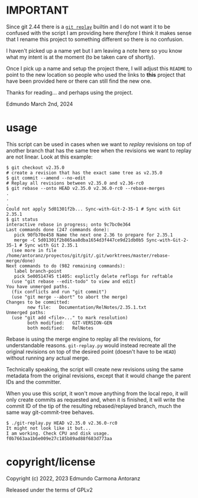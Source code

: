 # IMPORTANT

Since git 2.44 there is a
[`git replay`](https://github.com/git/git/blob/3c2a3fdc388747b9eaf4a4a4f2035c1c9ddb26d0/Documentation/RelNotes/2.44.0.txt#L19)
builtin and I do not want it to be confused with the script I am
providing here _therefore_ I think it makes sense that I rename
this project to something different so there is no confusion.

I haven't picked up a name yet but I am leaving a note here so you
know what my intent is at the moment (to be taken care of shortly).

Once I pick up a name and setup the project there, I will adjust
this `README` to point to the new location so people who used the
links to **this** project that have been provided here or there can
still find the new one.

Thanks for reading... and perhaps using the project.

Edmundo
March 2nd, 2024

# usage

This script can be used in cases when we want to _replay_
revisions on top of another branch that has the same tree
when the revisions we want to replay are not linear.
Look at this example:

```
$ git checkout v2.35.0
# create a revision that has the exact same tree as v2.35.0
$ git commit --amend --no-edit
# Replay all revisions between v2.35.0 and v2.36-rc0
$ git rebase --onto HEAD v2.35.0 v2.36.0-rc0 --rebase-merges
.
.
.
Could not apply 5d01301f2b... Sync-with-Git-2-35-1 # Sync with Git 2.35.1
$ git status
interactive rebase in progress; onto 9c7bc0e364
Last commands done (247 commands done):
   pick 90fb70e458 Name the next one 2.36 to prepare for 2.35.1
   merge -C 5d01301f2b865aa8dba1654d3f447ce9d21db0b5 Sync-with-Git-2-35-1 # Sync with Git 2.35.1
  (see more in file /home/antoranz/proyectos/git/git/.git/worktrees/master/rebase-merge/done)
Next commands to do (982 remaining commands):
   label branch-point
   pick 5e00514745 t1405: explictly delete reflogs for reftable
  (use "git rebase --edit-todo" to view and edit)
You have unmerged paths.
  (fix conflicts and run "git commit")
  (use "git merge --abort" to abort the merge)
Changes to be committed:
        new file:   Documentation/RelNotes/2.35.1.txt
Unmerged paths:
  (use "git add <file>..." to mark resolution)
        both modified:   GIT-VERSION-GEN
        both modified:   RelNotes
```

Rebase is using the merge engine to replay all the revisions, for understandable reasons.
`git-replay.py` would instead recreate all the original revisions on top of the desired
point (doesn't have to be `HEAD`) without running any actual merge.

Technically speaking, the script will create new revisions using the same metadata from the
original revisions, except that it would change the parent IDs and the committer.

When you use this script, it won't move anything from the local repo, it will only
create commits as requested and, when it is finished, it will write the commit ID of the
tip of the resulting rebased/replayed branch, much the same way git-commit-tree behaves.

```
$ ./git-replay.py HEAD v2.35.0 v2.36.0-rc0
It might not look like it but...
I am working. Check CPU and disk usage.
f0b7663aa1b6e009e27c185b89ad88f683d773aa
```

# copyright/license

Copyright (c) 2022, 2023 Edmundo Carmona Antoranz

Released under the terms of GPLv2
